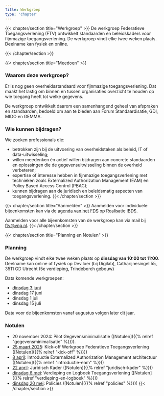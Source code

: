 ```yaml
---
Title: Werkgroep
type: 'chapter'
---
```


{{< chapter/section title="Werkgroep" >}}
De werkgroep Federatieve Toegangsverlening (FTV) ontwikkelt standaarden en beleidskaders voor fijnmazige toegangsverlening. De werkgroep vindt elke twee weken plaats. Deelname kan fysiek en online.

{{< /chapter/section >}}

{{< chapter/section title="Meedoen" >}}
### Waarom deze werkgroep?

Er is nog geen overheidsstandaard voor fijnmazige toegangsverlening. Dat maakt het lastig om binnen en tussen organisaties overzicht te houden op wie toegang heeft tot welke gegevens.

De werkgroep ontwikkelt daarom een samenhangend geheel van afspraken en standaarden, bedoeld om aan te bieden aan Forum Standaardisatie, GDI, MIDO en GEMMA.

### Wie kunnen bijdragen?

We zoeken professionals die:

- betrokken zijn bij de uitvoering van overheidstaken als beleid, IT of data-uitwisseling;
- willen meedenken én actief willen bijdragen aan concrete standaarden en oplossingen die de gegevensuitwisseling binnen de overheid verbeteren;
- expertise of interesse hebben in fijnmazige toegangsverlening met technieken zoals Externalized Authorization Management (EAM) en Policy Based Access Control (PBAC);
- kunnen bijdragen aan de juridisch en beleidsmatig aspecten van toegangsverlening.
{{< /chapter/section >}}

{{< chapter/section title="Aanmelden" >}}
Aanmelden voor individuele bijeenkomsten kan via de [agenda van het FDS](https://realisatieibds.nl/groups/view/0056c9ef-5c2e-44f9-a998-e735f1e9ccaa/federatief-datastelsel/events) op Realisatie IBDS.

Aanmelden voor alle bijeenkomsten van de werkgroep kan via mail bij [ftv@vng.nl](mailto:ftv@vng.nl).
{{< /chapter/section >}}

{{< chapter/section title="Planning en Notulen" >}}
### Planning

De werkgroep vindt elke twee weken plaats op **dinsdag van 10:00 tot 11:00**. Deelname kan online of fysiek op Dev.loer (bij Digilab), Catharijnesingel 55, 3511 GD Utrecht (5e verdieping, Trindeborch gebouw)

Data komende werkgroepen:
- [dinsdag 3 juni](https://realisatieibds.nl/groups/view/0056c9ef-5c2e-44f9-a998-e735f1e9ccaa/federatief-datastelsel/events/view/9e22f713-29fd-4149-bf82-7f5c517e0d61/werkgroep-federatieve-toegangsverlening)
- dinsdag 17 juni
- dinsdag 1 juli
- dinsdag 15 juli

Data voor de bijeenkomsten vanaf augustus volgen later dit jaar.

### Notulen

- 20 november 2024: Pilot Gegevensminimalisatie ([Notulen]({{% relref "gegevensminimalisatie" %}})).
- [25 maart 2025](https://realisatieibds.nl/groups/view/0056c9ef-5c2e-44f9-a998-e735f1e9ccaa/federatief-datastelsel/events/view/679b73ea-08f5-4675-800f-36c86202918b/kick-off-werkgroep-federatieve-toegangsverlening-ftv): Kick-off Werkgroep Federatieve Toegangsverlening ([Notulen]({{% relref "kick-off" %}}))
- [8 april](https://realisatieibds.nl/groups/view/0056c9ef-5c2e-44f9-a998-e735f1e9ccaa/federatief-datastelsel/events/view/0b029295-0f50-4834-bb8e-3e7bd3e5c16e/werkgroep-federatieve-toegangsverlening-introductie-externalized-authorization-architectuur): Introductie Externalized Authorization Management architectuur ([Notulen]({{% relref "introductie-eam" %}}))
- [22 april](https://realisatieibds.nl/groups/view/0056c9ef-5c2e-44f9-a998-e735f1e9ccaa/federatief-datastelsel/events/view/b909e6f2-eb9d-404d-8bf0-ea77c30e603b/werkgroep-federatieve-toegangsverlening-juridisch-kader-gerelateerde-standaarden): Juridisch Kader ([Notulen]({{% relref "juridisch-kader" %}}))
- [dinsdag 6 mei](https://realisatieibds.nl/groups/view/0056c9ef-5c2e-44f9-a998-e735f1e9ccaa/federatief-datastelsel/events/view/6db6d44f-3769-4784-aa21-58b7aa8b5461/werkgroep-federatieve-toegangsverlening-verdieping-logboek-toegangsverlening): Verdieping en Logboek Toegangsverlening ([Notulen]({{% relref "verdieping-en-logboek" %}}))
- [dinsdag 20 mei](https://realisatieibds.nl/groups/view/0056c9ef-5c2e-44f9-a998-e735f1e9ccaa/federatief-datastelsel/events/view/6db6d44f-3769-4784-aa21-58b7aa8b5461/werkgroep-federatieve-toegangsverlening-verdieping-logboek-toegangsverlening): Policies ([Notulen]({{% relref "policies" %}}))
{{< /chapter/section >}}
